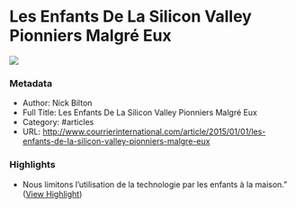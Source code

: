 # Les Enfants De La Silicon Valley Pionniers Malgré Eux

![](https://readwise-assets.s3.amazonaws.com/static/images/article3.5c705a01b476.png)

### Metadata

- Author: Nick Bilton
- Full Title: Les Enfants De La Silicon Valley Pionniers Malgré Eux
- Category: #articles
- URL: http://www.courrierinternational.com/article/2015/01/01/les-enfants-de-la-silicon-valley-pionniers-malgre-eux

### Highlights

- Nous limitons l’utilisation de la technologie par les enfants à la maison.” ([View Highlight](https://instapaper.com/read/715405988/2577029))
